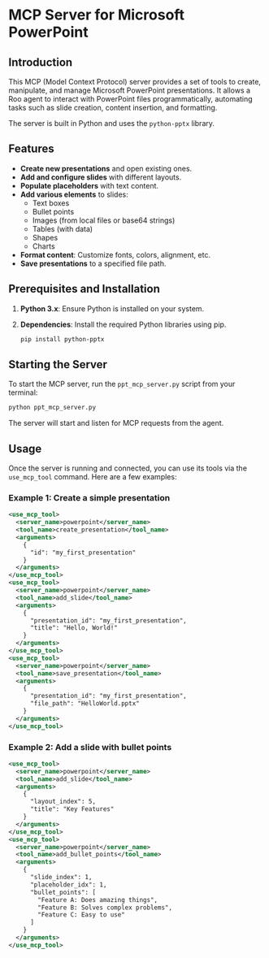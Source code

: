 # MCP Server for Microsoft PowerPoint

## Introduction

This MCP (Model Context Protocol) server provides a set of tools to create, manipulate, and manage Microsoft PowerPoint presentations. It allows a Roo agent to interact with PowerPoint files programmatically, automating tasks such as slide creation, content insertion, and formatting.

The server is built in Python and uses the `python-pptx` library.

## Features

- **Create new presentations** and open existing ones.
- **Add and configure slides** with different layouts.
- **Populate placeholders** with text content.
- **Add various elements** to slides:
    - Text boxes
    - Bullet points
    - Images (from local files or base64 strings)
    - Tables (with data)
    - Shapes
    - Charts
- **Format content**: Customize fonts, colors, alignment, etc.
- **Save presentations** to a specified file path.

## Prerequisites and Installation

1.  **Python 3.x**: Ensure Python is installed on your system.
2.  **Dependencies**: Install the required Python libraries using pip.

    ```bash
    pip install python-pptx
    ```

## Starting the Server

To start the MCP server, run the `ppt_mcp_server.py` script from your terminal:

```bash
python ppt_mcp_server.py
```

The server will start and listen for MCP requests from the agent.

## Usage

Once the server is running and connected, you can use its tools via the `use_mcp_tool` command. Here are a few examples:

### Example 1: Create a simple presentation

```xml
<use_mcp_tool>
  <server_name>powerpoint</server_name>
  <tool_name>create_presentation</tool_name>
  <arguments>
    {
      "id": "my_first_presentation"
    }
  </arguments>
</use_mcp_tool>
<use_mcp_tool>
  <server_name>powerpoint</server_name>
  <tool_name>add_slide</tool_name>
  <arguments>
    {
      "presentation_id": "my_first_presentation",
      "title": "Hello, World!"
    }
  </arguments>
</use_mcp_tool>
<use_mcp_tool>
  <server_name>powerpoint</server_name>
  <tool_name>save_presentation</tool_name>
  <arguments>
    {
      "presentation_id": "my_first_presentation",
      "file_path": "HelloWorld.pptx"
    }
  </arguments>
</use_mcp_tool>
```

### Example 2: Add a slide with bullet points

```xml
<use_mcp_tool>
  <server_name>powerpoint</server_name>
  <tool_name>add_slide</tool_name>
  <arguments>
    {
      "layout_index": 5,
      "title": "Key Features"
    }
  </arguments>
</use_mcp_tool>
<use_mcp_tool>
  <server_name>powerpoint</server_name>
  <tool_name>add_bullet_points</tool_name>
  <arguments>
    {
      "slide_index": 1,
      "placeholder_idx": 1,
      "bullet_points": [
        "Feature A: Does amazing things",
        "Feature B: Solves complex problems",
        "Feature C: Easy to use"
      ]
    }
  </arguments>
</use_mcp_tool>
